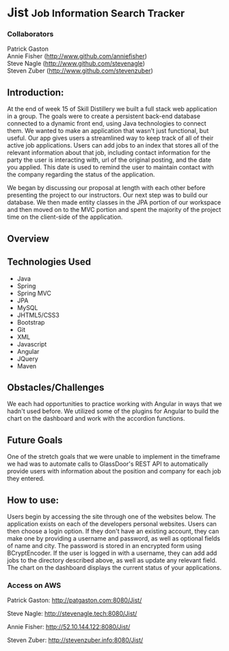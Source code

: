 # Jist <small>Job Information Search Tracker</small>

### Collaborators 
Patrick Gaston<br>
Annie Fisher (http://www.github.com/anniefisher)<br>
Steve Nagle (http://www.github.com/stevenagle)<br>
Steven Zuber (http://www.github.com/stevenzuber)

## Introduction:
At the end of week 15 of Skill Distillery we built a full stack web application in a group. The goals were to create a persistent back-end
database connected to a dynamic front end, using Java technologies to connect them.
We wanted to make an application that wasn't just functional, but useful. Our app gives users a streamlined way to
keep track of all of their active job applications. Users can add jobs to an index that stores all of the relevant information
about that job, including contact information for the party the user is interacting with, url of the original posting, and
the date you applied. This date is used to remind the user to maintain contact with the company regarding the status of the application.

We began by discussing our proposal at length with each other before presenting the project to our instructors.
Our next step was to build our database. We then made entity classes in the JPA portion of our workspace
and then moved on to the MVC portion and spent the majority of the project time on the client-side of the application.

## Overview

## Technologies Used
<ul>
<li>Java</li>
<li>Spring</li>
<li>Spring MVC</li>
<li>JPA</li>
<li>MySQL</li>
<li>JHTML5/CSS3</li>
<li>Bootstrap</li>
<li>Git</li>
<li>XML</li>
<li>Javascript</li>
<li>Angular</li>
<li>JQuery</li>
<li>Maven</li>
</ul>

## Obstacles/Challenges
We each had opportunities to practice working with Angular in ways that we hadn't used before. We utilized some of the plugins for Angular
to build the chart on the dashboard and work with the accordion functions.

## Future Goals

One of the stretch goals that we were unable to implement in the timeframe we had was to automate calls to GlassDoor's REST API to
automatically provide users with information about the position and company for each job they entered.

## How to use:

Users begin by accessing the site through one of the websites below. The application exists on each of the developers personal websites.
Users can then choose a login option. If they don't have an existing account, they can make one by providing a username and password, as
well as optional fields of name and city. The password is stored in an encrypted form using BCryptEncoder. If the user is logged in with a
username, they can add add jobs to the directory described above, as well as update any relevant field. The chart on the dashboard
displays the current status of your applications.



### Access on AWS

Patrick Gaston: http://patgaston.com:8080/Jist/

Steve Nagle: http://stevenagle.tech:8080/Jist/

Annie Fisher: http://52.10.144.122:8080/Jist/

Steven Zuber: http://stevenzuber.info:8080/Jist/
